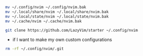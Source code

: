 ```bash
mv ~/.config/nvim ~/.config/nvim.bak
mv ~/.local/share/nvim ~/.local/share/nvim.bak
mv ~/.local/state/nvim ~/.local/state/nvim.bak
mv ~/.cache/nvim ~/.cache/nvim.bak
```

```bash
git clone https://github.com/LazyVim/starter ~/.config/nvim
```

- if I want to make my own custom configurations 

```bash
rm -rf ~/.config/nvim/.git
```

